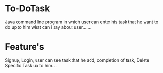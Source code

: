 # To-DoTask
Java command line program in which user can enter his  task that he want to do up to him what can i say about user.......
# Feature's
Signup, Login, user can see task that he add, completion of task, Delete Specific Task up to him....
